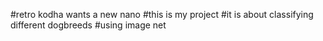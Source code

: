 #retro kodha wants a new nano
#this is my project
#it is about classifying different dogbreeds 
#using image net
